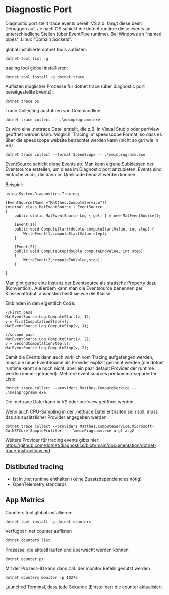 # Diagnostic Port
Diagnostic port stellt trace events bereit, VS z.b. fängt diese beim Debuggen auf. Je nach OS schickt die dotnet runtime diese events an unterschiedliche Stellen (über EventPipe runtime). Bei Windows an "named pipes", Linux "Domain Sockets". 

global installierte dotnet tools auflisten:

    dotnet tool list -g

tracing tool global installieren:

    dotnet tool install -g dotnet-trace

   Auflisten möglicher Prozesse für dotnet trace (über diagnostic port bereitgestellte Events):
   
    dotnet trace ps

Trace Collecting ausführen von Commandline:

    dotnet trace collect -- .\meinprogramm.exe

Es wird eine .nettrace Datei erstellt, die z.B. in Visual Studio oder perfview geöffnet werden kann.
Möglich: Tracing im speedscope Format, 
so dass es über die speedscope website betrachtet werden kann (nicht so gut wie in VS)

    dotnet trace collect --format SpeedScope -- .\meinprogramm.exe

EventSource schickt diese Events ab. Man kann eigene Subklassen 
der Eventsource erstellen, um diese im Diagnostic port anzubieten.
Events sind einfache voids, die dann im Quellcode benutzt werden können.

Beispiel:
    
    using System.Diagnostics.Tracing;

    [EventSource(Name ="Matthes.ComputeService")]
    internal class MatEventSource : EventSource
    {
        public static MatEventSource Log { get; } = new MatEventSource();

        [Event(1)]
        public void ComputeStart(double computeStartValue, int step) {
            WriteEvent(1,computeStartValue,step);
        }

        [Event(2)]
        public void ComputeStop(double computeEndValue, int step)
        {
            WriteEvent(2,computeEndValue,step);
        }

    }
Man gibt gerne eine Instanz der Eventsource als statische Property dazu (Konvention).
Außerdem kann man die Eventsource benennen per Klassenattribut, ansonsten heißt sie wie die Klasse.

Einbinden in den eigentlich Code:

    //First pass
    MatEventSource.Log.ComputeStart(v, 1);
    v = FirstComputationStep(v);
    MatEventSource.Log.ComputeStop(v, 1);

    //second pass
    MatEventSource.Log.ComputeStart(v, 2);
    v = SecondComputationStep(v);
    MatEventSource.Log.ComputeStop(v, 2);

Damit die Events dann auch wirklich vom Tracing aufgefangen werden, muss
die neue EventSource als Provider explizit genannt werden (die dotnet runtime kennt sie noch nicht,
aber ein paar default Provider der runtime werden immer getraced).
Mehrere event sources per komma-separierter Liste:

    dotnet trace collect --providers Matthes.ComputeService -- .\meinprogramm.exe

Die .nettrace Datei kann in VS oder perfview geöffnet werden.

Wenn auch CPU-Sampling in der .nettrace Datei enthalten sein soll, muss das als zusätzlicher 
Provider angegeben werden:

    dotnet trace collect --providers Matthes.ComputeService,Microsoft-DotNETCore-SampleProfiler -- .\meinProgramm.exe arg1 arg2

Weitere Provider für tracing events gibts hier:
https://github.com/dotnet/diagnostics/blob/main/documentation/dotnet-trace-instructions.md


## Distibuted tracing
* Ist in .net runtime enthalten (keine Zusatzdependencies nötig)
* OpenTelemetry standards




## App Metrics

Counters tool global installieren:
    
    dotnet tool install -g dotnet-counters

Verfügbar .net counter auflisten

    dotnet counters list

Prozesse, die aktuell laufen und überwacht werden können

    dotnet counter ps

Mit der Prozess-ID kann dann z.B. der monitor Befehl genutzt werden

    dotnet counters monitor -p 10276
 
 Launched Terminal, dass jede Sekunde (Einstellbar) die counter aktualisiert